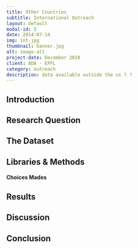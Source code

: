```yaml
---
title: Other Countries
subtitle: International Outreach
layout: default
modal-id: 5
date: 2014-07-14
img: int.jpg
thumbnail: banner.jpg
alt: image-alt
project-date: December 2018
client: ADA - EPFL
category: outreach
description: data available outside the us ? ? 
---
```


## Introduction

## Research Question

## The Dataset 

## Libraries & Methods 

#### Choices Mades 

## Results 

## Discussion 

## Conclusion
